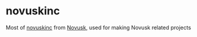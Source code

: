# novuskinc

Most of [novuskinc](https://github.com/NathanMcMillan54/novusk/tree/master/include/novusk) from 
[Novusk](https://github.com/NathanMcMillan54/novusk), used for making Novusk related projects

